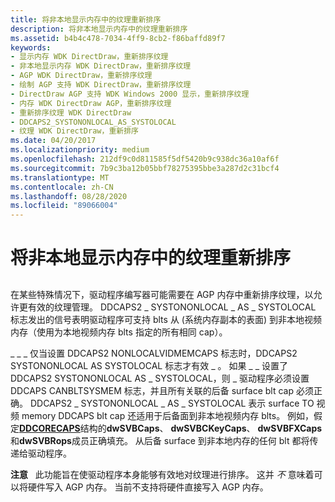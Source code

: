 ```yaml
---
title: 将非本地显示内存中的纹理重新排序
description: 将非本地显示内存中的纹理重新排序
ms.assetid: b4b4c478-7034-4ff9-8cb2-f86baffd89f7
keywords:
- 显示内存 WDK DirectDraw，重新排序纹理
- 非本地显示内存 WDK DirectDraw，重新排序纹理
- AGP WDK DirectDraw，重新排序纹理
- 绘制 AGP 支持 WDK DirectDraw，重新排序纹理
- DirectDraw AGP 支持 WDK Windows 2000 显示，重新排序纹理
- 内存 WDK DirectDraw AGP，重新排序纹理
- 重新排序纹理 WDK DirectDraw
- DDCAPS2_SYSTONONLOCAL_AS_SYSTOLOCAL
- 纹理 WDK DirectDraw，重新排序
ms.date: 04/20/2017
ms.localizationpriority: medium
ms.openlocfilehash: 212df9c0d811585f5df5420b9c938dc36a10af6f
ms.sourcegitcommit: 7b9c3ba12b05bbf78275395bbe3a287d2c31bcf4
ms.translationtype: MT
ms.contentlocale: zh-CN
ms.lasthandoff: 08/28/2020
ms.locfileid: "89066004"
---
```

# <a name="reordering-textures-in-nonlocal-display-memory"></a>将非本地显示内存中的纹理重新排序


## <span id="ddk_reordering_textures_in_nonlocal_display_memory_gg"></span><span id="DDK_REORDERING_TEXTURES_IN_NONLOCAL_DISPLAY_MEMORY_GG"></span>


在某些特殊情况下，驱动程序编写器可能需要在 AGP 内存中重新排序纹理，以允许更有效的纹理管理。 DDCAPS2 \_ SYSTONONLOCAL \_ AS \_ SYSTOLOCAL 标志发出的信号表明驱动程序可支持 blts 从 (系统内存副本的表面) 到非本地视频内存（使用为本地视频内存 blts 指定的所有相同 cap）。

\_ \_ \_ 仅当设置 DDCAPS2 NONLOCALVIDMEMCAPS 标志时，DDCAPS2 SYSTONONLOCAL AS SYSTOLOCAL 标志才有效 \_ 。 如果 \_ \_ 设置了 DDCAPS2 SYSTONONLOCAL AS \_ SYSTOLOCAL，则 \_ 驱动程序必须设置 DDCAPS CANBLTSYSMEM 标志，并且所有关联的后备 surface blt cap 必须正确。 DDCAPS2 \_ SYSTONONLOCAL \_ AS \_ SYSTOLOCAL 表示 surface TO 视频 memory DDCAPS blt cap 还适用于后备面到非本地视频内存 blts。 例如，假定[**DDCORECAPS**](/windows/desktop/api/ddrawi/ns-ddrawi-_ddcorecaps)结构的**dwSVBCaps**、 **dwSVBCKeyCaps**、 **dwSVBFXCaps**和**dwSVBRops**成员正确填充。 从后备 surface 到非本地内存的任何 blt 都将传递给驱动程序。

**注意**   此功能旨在使驱动程序本身能够有效地对纹理进行排序。 这并 *不* 意味着可以将硬件写入 AGP 内存。 当前不支持将硬件直接写入 AGP 内存。

 

 

